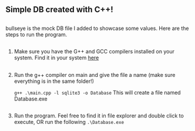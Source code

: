 ## Simple DB created with C++!
##
bullseye is the mock DB file I added to showcase some values. Here are the steps to run the program.
##
1. Make sure you have the G++ and GCC compilers installed on your system. Find it in your system [here](https://www.mingw-w64.org/downloads/)
##
2. Run the g++ compiler on main and give the file a name (make sure everything is in the same folder!)
   
   ```g++ .\main.cpp -l sqlite3 -o Database```
This will create a file named Database.exe
##
3. Run the program. Feel free to find it in file explorer and double click to execute, OR run the following
   ```.\Database.exe```
